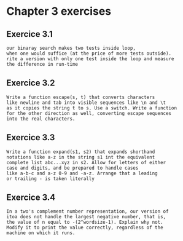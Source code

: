 # Chapter 3 exercises

## Exercice 3.1

    our binaray search makes two tests inside loop,
    when one would suffice (at the price of more tests outside).
    rite a version with only one test inside the loop and measure 
    the difference in run-time

## Exercice 3.2

    Write a function escape(s, t) that converts characters 
    like newline and tab into visible sequences like \n and \t 
    as it copies the string t to s. Use a switch. Write a function
    for the other direction as well, converting escape sequences
    into the real characters.

## Exercice 3.3

    Write a function expand(s1, s2) that expands shorthand 
    notations like a-z in the string s1 int the equivalent 
    complete list abc...xyz in s2. Allow for letters of either
    case and digits, and be prepared to handle cases
    like a-b-c and a-z 0-9 and -a-z. Arrange that a leading 
    or trailing - is taken literally

## Exercice 3.4

    In a two's complement number representation, our version of
    itoa does not handle the largest negative number, that is,
    the value of n equal to -(2^wordsize-1). Explain why not.
    Modify it to print the value correctly, regardless of the 
    machine on which it runs.
